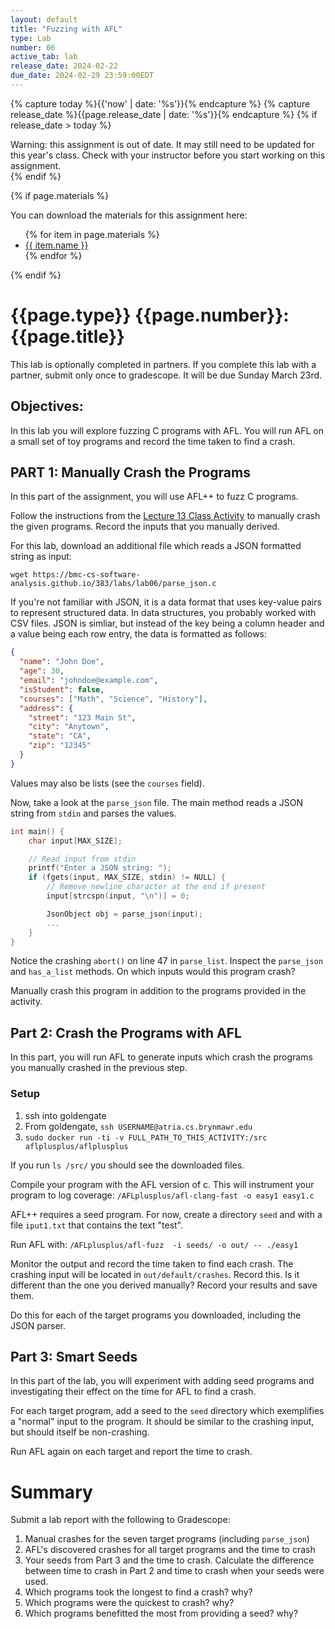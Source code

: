 ```yaml
---
layout: default
title: "Fuzzing with AFL"
type: Lab
number: 06
active_tab: lab
release_date: 2024-02-22
due_date: 2024-02-29 23:59:00EDT
---
```


<!-- Check whether the assignment is ready to release -->
{% capture today %}{{'now' | date: '%s'}}{% endcapture %}
{% capture release_date %}{{page.release_date | date: '%s'}}{% endcapture %}
{% if release_date > today %} 
<div class="alert alert-danger">
Warning: this assignment is out of date.  It may still need to be updated for this year's class.  Check with your instructor before you start working on this assignment.
</div>
{% endif %}
<!-- End of check whether the assignment is up to date -->


<!-- Check whether the assignment is up to date -->
<!--{% capture this_year %}{{'now' | date: '%Y'}}{% endcapture %}
{% capture due_year %}{{page.due_date | date: '%Y'}}{% endcapture %}
{% if this_year != due_year %} 
<div class="alert alert-danger">
Warning: this assignment is out of date.  It may still need to be updated for this year's class.  Check with your instructor before you start working on this assignment.
</div>
{% endif %}-->
<!-- End of check whether the assignment is up to date -->



{% if page.materials %}
<div class="alert alert-info">
You can download the materials for this assignment here:
<ul>
{% for item in page.materials %}
<li><a href="{{item.url}}">{{ item.name }}</a></li>
{% endfor %}
</ul>

</div>
{% endif %}





{{page.type}} {{page.number}}: {{page.title}}
=============================================================
This lab is optionally completed in partners. If you complete this lab with a partner, submit only once to gradescope. It will be due Sunday March 23rd. 

## Objectives:

In this lab you will explore fuzzing C programs with AFL. You will run AFL on a small set of toy programs and record the time taken to find a crash.

## PART 1: Manually Crash the Programs

In this part of the assignment, you will use AFL++ to fuzz C programs. 

Follow the instructions from the [Lecture 13 Class Activity](../activity.html) to manually crash the given programs. Record the inputs that you manually derived.

For this lab, download an additional file which reads a JSON formatted string as input: 

`wget https://bmc-cs-software-analysis.github.io/383/labs/lab06/parse_json.c`

If you're not familiar with JSON, it is a data format that uses key-value pairs to represent structured data. In data structures, you probably worked with CSV files. JSON is simliar, but instead of the key being a column header and a value being each row entry, the data is formatted as follows:

```json
{
  "name": "John Doe",
  "age": 30,
  "email": "johndoe@example.com",
  "isStudent": false,
  "courses": ["Math", "Science", "History"],
  "address": {
    "street": "123 Main St",
    "city": "Anytown",
    "state": "CA",
    "zip": "12345"
  }
}
```

Values may also be lists (see the `courses` field). 

Now, take a look at the `parse_json` file. The main method reads a JSON string from `stdin` and parses the values. 

```c
int main() {
    char input[MAX_SIZE];

    // Read input from stdin
    printf("Enter a JSON string: ");
    if (fgets(input, MAX_SIZE, stdin) != NULL) {
        // Remove newline character at the end if present
        input[strcspn(input, "\n")] = 0;

        JsonObject obj = parse_json(input);
        ... 
    }
}
```

Notice the crashing `abort()` on line 47 in `parse_list`. Inspect the `parse_json` and `has_a_list` methods. On which inputs would this program crash? 

Manually crash this program in addition to the programs provided in the activity.



## Part 2: Crash the Programs with AFL

In this part, you will run AFL to generate inputs which crash the programs you manually crashed in the previous step.

### Setup
1. ssh into goldengate
2. From goldengate, `ssh USERNAME@atria.cs.brynmawr.edu`
3. `sudo docker run -ti -v FULL_PATH_TO_THIS_ACTIVITY:/src aflplusplus/aflplusplus`

If you run `ls /src/` you should see the downloaded files.

Compile your program with the AFL version of c. This will instrument your program to log coverage: `/AFLplusplus/afl-clang-fast -o easy1 easy1.c`

AFL++ requires a seed program. For now, create a directory `seed` and with a file `iput1.txt` that contains the text "test".

Run AFL with: `/AFLplusplus/afl-fuzz  -i seeds/ -o out/ -- ./easy1`

Monitor the output and record the time taken to find each crash. The crashing input will be located in `out/default/crashes`. Record this. Is it different than the one you derived manually? Record your results and save them. 

Do this for each of the target programs you downloaded, including the JSON parser.

## Part 3: Smart Seeds

In this part of the lab, you will experiment with adding seed programs and investigating their effect on the time for AFL to find a crash.

For each target program, add a seed to the `seed` directory which exemplifies a "normal" input to the program. It should be similar to the crashing input, but should itself be non-crashing. 

Run AFL again on each target and report the time to crash.


# Summary

Submit a lab report with the following to Gradescope:
1. Manual crashes for the seven target programs (including `parse_json`)
2. AFL's discovered crashes for all target programs and the time to crash
3. Your seeds from Part 3 and the time to crash. Calculate the difference between time to crash in Part 2 and time to crash when your seeds were used.
4. Which programs took the longest to find a crash? why?
5. Which programs were the quickest to crash? why?
6. Which programs benefitted the most from providing a seed? why?
